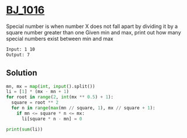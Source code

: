 # [BJ_1016](https://acmicpc.net/problem/1016)

Special number is when number X does not fall apart by dividing it by a square number greater than one
Given min and max, print out how many special numbers exist between min and max

```txt
Input: 1 10
Output: 7
```

## Solution

```py
mn, mx = map(int, input().split())
li = [1] * (mx - mn + 1)
for root in range(2, int(mx ** 0.5) + 1):
  square = root ** 2
  for n in range(max(mn // square, 1), mx // square + 1):
    if mn <= square * n <= mx:
      li[square * n - mn] = 0

print(sum(li))
```

